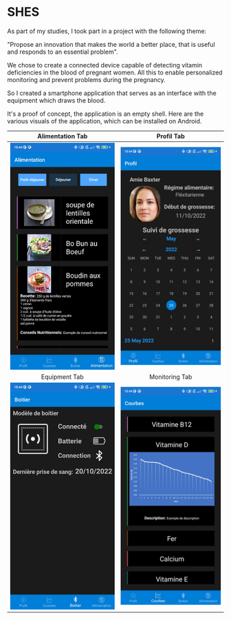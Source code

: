 # SHES
As part of my studies, I took part in a project with the following theme:

"Propose an innovation that makes the world a better place, that is useful and responds to an essential problem".

We chose to create a connected device capable of detecting vitamin deficiencies in the blood of pregnant women. All this to enable personalized monitoring and prevent problems during the pregnancy.

So I created a smartphone application that serves as an interface with the equipment which draws the blood.

It's a proof of concept, the application is an empty shell.
Here are the various visuals of the application, which can be installed on Android.

Alimentation Tab          |  Profil Tab
:-------------------------:|:-------------------------:
![](https://github.com/Damien-OLLIER/SHES/blob/master/SHES/1687106719997.jpg)  |  ![](https://github.com/Damien-OLLIER/SHES/blob/master/SHES/1687106720027.jpg)
Equipment Tab          |  Monitoring Tab
![](https://github.com/Damien-OLLIER/SHES/blob/master/SHES/1687106720006.jpg)  |  ![](https://github.com/Damien-OLLIER/SHES/blob/master/SHES/1687106720018.jpg)



